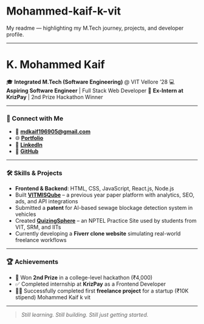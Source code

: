 # Mohammed-kaif-k-vit
My readme — highlighting my M.Tech journey, projects, and developer profile.

---

# K. Mohammed Kaif 

🎓 **Integrated M.Tech (Software Engineering)** @ VIT Vellore ’28
💻 **Aspiring Software Engineer** | Full Stack Web Developer
💼 **Ex-Intern at KrizPay** | 2nd Prize Hackathon Winner

---

### 🔗 Connect with Me

* 📧 **[mdkaif196905@gmail.com](mailto:mdkaif196905@gmail.com)**
* 🌐 **[Portfolio](https://mohammedkaifk-portfolio.netlify.app/)**
* 💼 **[LinkedIn](https://www.linkedin.com/in/k-mohammed-kaif-62510728b/)**
* 🐙 **[GitHub](https://github.com/MdKaif123-art)**

---

### 🛠️ Skills & Projects

* **Frontend & Backend**: HTML, CSS, JavaScript, React.js, Node.js
* Built **[VITMISQube](https://vitmisqube.netlify.app/)** – a previous year paper platform with analytics, SEO, ads, and API integrations
* Submitted a **patent** for AI-based sewage blockage detection system in vehicles
* Created **[QuizingSphere](https://quizingsphere.netlify.app/)** – an NPTEL Practice Site used by students from VIT, SRM, and IITs
* Currently developing a **Fiverr clone website** simulating real-world freelance workflows

---

### 🏆 Achievements

* 🥈 Won **2nd Prize** in a college-level hackathon (₹4,000)
* ✅ Completed internship at **KrizPay** as a Frontend Developer
* 🧑‍💻 Successfully completed first **freelance project** for a startup (₹10K stipend)
Mohammed Kaif k vit

---

> *Still learning. Still building. Still just getting started.*

